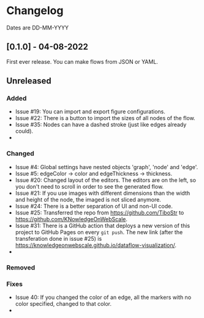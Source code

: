 # Changelog

Dates are DD-MM-YYYY

## [0.1.0] - 04-08-2022

First ever release. You can make flows from JSON or YAML.

## Unreleased

### Added

- Issue #19: You can import and export figure configurations.
- Issue #22: There is a button to import the sizes of all nodes of the flow.
- Issue #35: Nodes can have a dashed stroke (just like edges already could).
-



### Changed

- Issue #4: Global settings have nested objects 'graph', 'node' and 'edge'.
- Issue #5: edgeColor -> color and edgeThickness -> thickness.
- Issue #20: Changed layout of the editors. The editors are on the left, so you don't need to scroll in order to see the
  generated flow.
- Issue #21: If you use images with different dimensions than the width and height of the node, the imaged is not sliced
  anymore.
- Issue #24: There is a better separation of UI and non-UI code.
- Issue #25: Transferred the repo from https://github.com/TiboStr to https://github.com/KNowledgeOnWebScale.
- Issue #31: There is a GitHub action that deploys a new version of this project to GitHub Pages on every `git push`.
  The new link (after the transferation done in issue #25)
  is https://knowledgeonwebscale.github.io/dataflow-visualization/.
-  




### Removed

### Fixes

- Issue 40: If you changed the color of an edge, all the markers with no color specified, changed to that color.
- 

